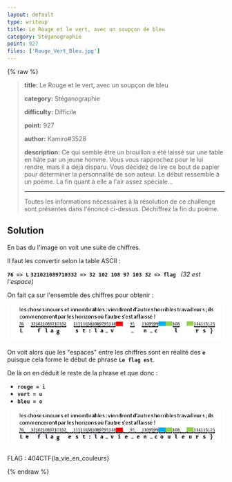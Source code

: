 ```yaml
---
layout: default
type: writeup
title: Le Rouge et le vert, avec un soupçon de bleu
category: Stéganographie
point: 927
files: ['Rouge_Vert_Bleu.jpg']
---
```


{% raw %}
> **title:** Le Rouge et le vert, avec un soupçon de bleu
>
> **category:** Stéganographie
>
> **difficulty:** Difficile
>
> **point:** 927
>
> **author:** Kamiro#3528
>
> **description:**
> Ce qui semble être un brouillon a été laissé sur une table en hâte par un jeune homme. Vous vous rapprochez pour le lui rendre, mais il a déjà disparu. Vous décidez de lire ce bout de papier pour déterminer la personnalité de son auteur. Le début ressemble à un poème. La fin quant à elle a l'air assez spéciale...
> 
> ***
> 
> Toutes les informations nécessaires à la résolution de ce challenge sont présentes dans l'énoncé ci-dessus. Déchiffrez la fin du poème.

## Solution

En bas du l'image on voit une suite de chiffres.

Il faut les convertir selon la table ASCII :

**`76 => L`**
**`321021089710332 => 32 102 108 97 103 32 => flag `** *(32 est l'espace)*

On fait ça sur l'ensemble des chiffres pour obtenir :

![Chiffres convertis en caractères - étape 1](./images/step1.png)

On voit alors que les "espaces" entre les chiffres sont en réalité des **`e`** puisque cela forme le début de phrase **`Le flag est`**.

De là on en déduit le reste de la phrase et que donc :
- **`rouge = i`**
- **`vert = u`**
- **`bleu = o`**

![Chiffres convertis en caractères - étape 2](./images/step2.png)

<span class="flag">FLAG : 404CTF{la_vie_en_couleurs}</span>

{% endraw %}